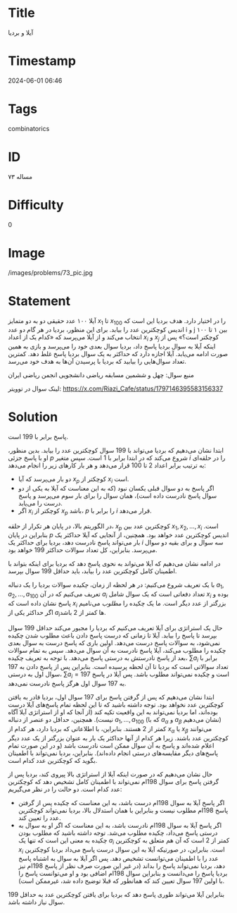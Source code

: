 # Title
آیلا و بردیا
# Timestamp
2024-06-01 06:46
# Tags
combinatorics
# ID
مساله ۷۳
# Difficulty
0
# Image
/images/problems/73_pic.jpg
# Statement
آیلا ۱۰۰ عدد حقیقی دو به دو متمایز $x_1‏$‎ تا $x_{100}‏$‎ را در اختیار دارد. هدف بردیا این است که اندیس کوچکترین عدد را بیابد. برای این منظور، بردیا در هر گام دو عدد i و j بین ۱ تا ۱۰۰ انتخاب می‌کند و از آیلا می‌پرسد که «کدام یک از اعداد $x_i$ و $x_j‏$‎ کوچکتر است؟» پس از اینکه آیلا به سوال بردیا پاسخ داد، بردیا سوال بعدی خود را می‌پرسد و بازی به همین صورت ادامه می‌یابد. آیلا اجازه دارد که حداکثر به یک سوال بردیا پاسخ غلط دهد. کمترین تعداد سوال‌هایی را بیابید که بردیا با پرسیدن آن‌ها به هدف خود می‌رسد.

منبع سوال: چهل و ششمین مسابقه ریاضی دانشجویی انجمن ریاضی ایران

لینک سوال در توویتر: https://x.com/Riazi_Cafe/status/1797146395583156337

# Solution
پاسخ برابر با $199$ است.

ابتدا نشان می‌دهیم که بردیا می‌تواند با $199$ سوال کوچکترین عدد را بیابد. بدین منظور، او با پاسخ جزئی $p$ شروع می‌کند که در ابتدا برابر با 1 است. سپس متغیر $i$ را در حلقه‌ای به ترتیب برابر اعداد $2$ تا $100$ قرار می‌دهد و هر بار کارهای زیر را انجام می‌دهد:

* دو بار می‌پرسد که آیا $x_p$ کوچکتر از $x_i$ است.
* اگر پاسخ به دو سوال قبلی یکسان نبود (که به این معناست که آیلا به یکی از دو سوال پاسخ نادرست داده است)، همان سوال را برای بار سوم می‌پرسد و پاسخ درست را می‌یابد.
* اگر $x_i$ کوچکتر از $x_p$ باشد، $p$ را برابر با $i$ قرار می‌دهد.

در الگوریتم بالا، در پایان هر تکرار از حلقه، $x_p$ کوچکترین عدد بین $x_1, x_2, \ldots, x_i$ است. بنابراین در پایان $p$ اندیس کوچکترین عدد خواهد بود. همچنین، از آنجایی که آیلا حداکثر یک بار می‌تواند پاسخ نادرست دهد، بردیا برای حداکثر یک $i$ سه سوال و برای بقیه دو سوال می‌پرسد. بنابراین، کل تعداد سوالات حداکثر $199$ خواهد بود.

در ادامه نشان می‌دهیم که آیلا می‌تواند به نحوی پاسخ دهد که بردیا برای اینکه بتواند با اطمینان کامل کوچکترین عدد را بیابد، باید حداقل $199$ سوال بپرسد.

با یک تعریف شروع می‌کنیم: در هر لحظه از زمان، _چکیده_ سوالات بردیا را یک دنباله $a_1, a_2, \ldots, a_{100}$ تعریف می‌کنیم که در آن $a_i$ تعداد دفعاتی است که یک سوال شامل $x_i$ بوده و پاسخ نشان داده است که $x_i$ بزرگتر از عدد دیگر است. ما یک چکیده را _مطلوب_ می‌نامیم اگر حداکثر یکی از $a_i$ها کمتر از $2$ باشد.

حال یک استراتژی برای آیلا تعریف می‌کنیم که بردیا را مجبور می‌کند حداقل $199$ سوال بپرسد تا پاسخ را بیابد. آیلا تا زمانی که درست پاسخ دادن باعث مطلوب شدن چکیده نمی‌شود، به سوالات پاسخ درست می‌دهد. اولین باری که پاسخ درست به سوال بعدی چکیده را مطلوب می‌کند، آیلا پاسخ نادرست به آن سوال می‌دهد. سپس به تمام سوالات بعد از پاسخ نادرستش به درستی پاسخ می‌دهد. با توجه به تعریف چکیده، $\sum a_i$ برابر با تعداد سوالاتی است که بردیا تا آن لحظه پرسیده است. بنابراین پس از پاسخ دادن به $197$ سوال اول به درستی، $\sum a_i = 197$ است و چکیده نمی‌تواند مطلوب باشد. پس آیلا در پاسخ به $197$ سوال اول هرگز پاسخ نادرست نمی‌دهد.

ابتدا نشان می‌دهیم که پس از گرفتن پاسخ‌ برای $197$ سوال اول، بردیا قادر به یافتن کوچکترین عدد نخواهد بود. توجه داشته باشید که تا این لحظه تمام پاسخ‌های آیلا درست بوده‌اند، اما بردیا نمی‌تواند به این واقعیت تکیه کند (از آنجا که او از استراتژی آیلا آگاه نیست). همچنین، حداقل دو عنصر از دنباله $a_1, \ldots, a_{100}$ (که با $a_{\alpha}$ و $a_{\beta}$ نشان می‌دهیم) کمتر از $2$ هستند. بنابراین، با اطلاعاتی که بردیا دارد، هر کدام از $x_{\alpha}$ یا $x_{\beta}$ می‌توانند کوچکترین عدد باشند. زیرا هر کدام از آنها حداکثر یک بار به عنوان بزرگتر از یک عدد دیگر اعلام شده‌اند و پاسخ به آن سوال ممکن است نادرست باشد (و در این صورت تمام پاسخ‌های دیگر مقایسه‌های درستی انجام داده‌اند). بنابراین، بردیا نمی‌تواند با اطمینان بگوید که کوچکترین عدد کدام است.

حال نشان می‌دهیم که در صورت اینکه آیلا از استراتژی بالا پیروی کند، بردیا پس از گرفتن پاسخ برای سوال $198$ام نمی‌تواند با اطمینان کامل تشخیص دهد که کوچکترین عدد کدام است. دو حالت را در نظر می‌گیریم:

* اگر پاسخ آیلا به سوال $198$ام درست باشد، به این معناست که چکیده پس از گرفتن پاسخ $198$ام مطلوب نیست و بنابراین با همان استدلال بالا، بردیا نمی‌تواند کوچکترین عدد را تعیین کند.
* اگر پاسخ آیلا به سوال $198$ام نادرست باشد، به این معناست که اگر او به سوال به درستی پاسخ می‌داد، چکیده مطلوب می‌شد. توجه داشته باشید که مطلوب بودن چکیده به معنی این است که تنها یک $a_i$  کمتر از 2 است که آن هم متعلق به کوچکترین $x_i$ است. بنابراین، در صورتیکه آیلا به این سوال درست پاسخ می‌داد بردیا کوچکترین عدد را با اطمینان می‌توانست تشخیص دهد. پس اگر آیلا به سوال به اشتباه پاسخ دهد، بردیا نمی‌تواند پاسخ را بداند (در غیر این صورت صرف نظر از پاسخ $198$ام نیز بردیا پاسخ را می‌دانست و بنابراین سوال $198$ام اضافی بود و او می‌توانست پاسخ را با اولین $197$ سوال تعیین کند که همانطور که قبلا توضیح داده شد، غیرممکن است).


بنابراین آیلا می‌تواند طوری پاسخ دهد که بردیا برای یافتن کوچکترین عدد به حداقل $199$ سوال نیاز داشته باشد.



